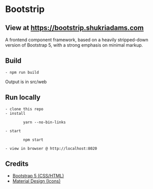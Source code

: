 # Bootstrip

## View at https://bootstrip.shukriadams.com

A frontend component framework, based on a heavily stripped-down version of Bootstrap 5, with a strong emphasis on minimal markup.

## Build

    - npm run build

Output is in src/web

## Run locally

    - clone this repo
    - install

            yarn --no-bin-links

    - start

            npm start

    - view in browser @ http://localhost:8020

## Credits

- [Bootstrap 5 (CSS/HTML)](https://github.com/twbs/bootstrap)
- [Material Design (Icons)](https://material.io) 